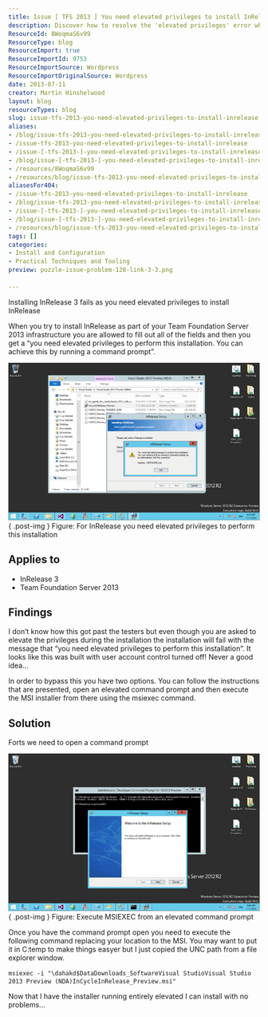 ```yaml
---
title: Issue [ TFS 2013 ] You need elevated privileges to install InRelease
description: Discover how to resolve the 'elevated privileges' error when installing InRelease 3 on TFS 2013. Follow our step-by-step guide for a smooth installation!
ResourceId: 8WoqmaS6v99
ResourceType: blog
ResourceImport: true
ResourceImportId: 9753
ResourceImportSource: Wordpress
ResourceImportOriginalSource: Wordpress
date: 2013-07-11
creator: Martin Hinshelwood
layout: blog
resourceTypes: blog
slug: issue-tfs-2013-you-need-elevated-privileges-to-install-inrelease
aliases:
- /blog/issue-tfs-2013-you-need-elevated-privileges-to-install-inrelease
- /issue-tfs-2013-you-need-elevated-privileges-to-install-inrelease
- /issue-[-tfs-2013-]-you-need-elevated-privileges-to-install-inrelease
- /blog/issue-[-tfs-2013-]-you-need-elevated-privileges-to-install-inrelease
- /resources/8WoqmaS6v99
- /resources/blog/issue-tfs-2013-you-need-elevated-privileges-to-install-inrelease
aliasesFor404:
- /issue-tfs-2013-you-need-elevated-privileges-to-install-inrelease
- /blog/issue-tfs-2013-you-need-elevated-privileges-to-install-inrelease
- /issue-[-tfs-2013-]-you-need-elevated-privileges-to-install-inrelease
- /blog/issue-[-tfs-2013-]-you-need-elevated-privileges-to-install-inrelease
- /resources/blog/issue-tfs-2013-you-need-elevated-privileges-to-install-inrelease
tags: []
categories:
- Install and Configuration
- Practical Techniques and Tooling
preview: puzzle-issue-problem-128-link-3-3.png

---
```

Installing InRelease 3 fails as you need elevated privileges to install InRelease

When you try to install InRelease as part of your Team Foundation Server 2013 infrastructure you are allowed to fill out all of the fields and then you get a “you need elevated privileges to perform this installation. You can achieve this by running a command prompt”.

[![image[14]](images/image14_thumb-1-1.png "image[14]")](http://nkdagility.com/files/2013/07/image14.png)  
{ .post-img }
Figure: For InRelease you need elevated privileges to perform this installation

## Applies to

- InRelease 3
- Team Foundation Server 2013

## Findings

I don’t know how this got past the testers but even though you are asked to elevate the privileges during the installation the installation will fail with the message that “you need elevated privileges to perform this installation”. It looks like this was built with user account control turned off! Never a good idea…

In order to bypass this you have two options. You can follow the instructions that are presented, open an elevated command prompt and then execute the MSI installer from there using the msiexec command.

## Solution

Forts we need to open a command prompt

![image](images/image15-2-2.png "image")  
{ .post-img }
Figure: Execute MSIEXEC from an elevated command prompt

Once you have the command prompt open you need to execute the following command replacing your location to the MSI. You may want to put it in C:temp to make things easyer but I just copied the UNC path from a file explorer window.

```
msiexec -i "\dahakd$DataDownloads_SoftwareVisual StudioVisual Studio 2013 Preview (NDA)InCycleInRelease_Preview.msi"

```

Now that I have the installer running entirely elevated I can install with no problems…
